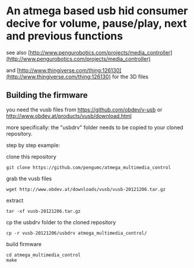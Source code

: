An atmega based usb hid consumer decive for volume, pause/play, next and previous functions
===========================================================================================

see also [http://www.pengurobotics.com/projects/media_controller](http://www.pengurobotics.com/projects/media_controller)

and [http://www.thingiverse.com/thing:126130](http://www.thingiverse.com/thing:126130) for the 3D files

Building the firmware
---------------------
you need the vusb files from 
https://github.com/obdev/v-usb or http://www.obdev.at/products/vusb/download.html

more specifically: the "usbdrv" folder needs to be copied to your cloned repository.

step by step example:

clone this repository

    git clone https://github.com/pengumc/atmega_multimedia_control

grab the vusb files    

    wget http://www.obdev.at/downloads/vusb/vusb-20121206.tar.gz

extract

    tar -xf vusb-20121206.tar.gz

cp the usbdrv folder to the cloned repository

    cp -r vusb-20121206/usbdrv atmega_multimedia_control/
    
build firmware

    cd atmega_multimedia_control
    make
    
